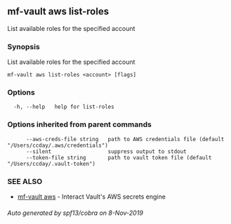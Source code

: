 ## mf-vault aws list-roles

List available roles for the specified account

### Synopsis

List available roles for the specified account

```
mf-vault aws list-roles <account> [flags]
```

### Options

```
  -h, --help   help for list-roles
```

### Options inherited from parent commands

```
      --aws-creds-file string   path to AWS credentials file (default "/Users/ccday/.aws/credentials")
      --silent                  suppress output to stdout
      --token-file string       path to vault token file (default "/Users/ccday/.vault-token")
```

### SEE ALSO

* [mf-vault aws](mf-vault_aws.md)	 - Interact Vault's AWS secrets engine

###### Auto generated by spf13/cobra on 8-Nov-2019

